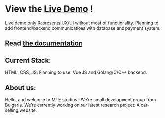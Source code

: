 # View the [Live Demo](https://mte-studios.github.io/MTE-website/src/html/landing.html) !

Live demo only Represents UX/UI without most of functionality. Planning to add frontend/backend communications with database and payment system.
## Read [the documentation](https://sparkling-copper-4f8.notion.site/MTE-studios-documentation-1f1d783dcb62806a9651f6e88d05749d)

## Current Stack:

HTML,
CSS,
JS. Planning to use: Vue JS and Golang/C/C++ backend.

## About us:

Hello, and welcome to MTE studios ! We’re small development group from Bulgaria. We’re currently working on our latest research project: A car-selling website.
